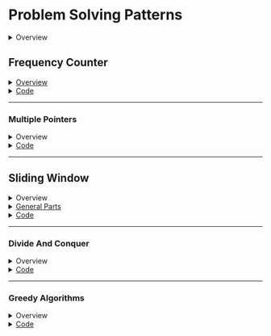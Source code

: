 # Problem Solving Patterns

<details>
<summary>Overview</summary>

**Common Patterns**
- [Frequency Counter]()
- [Multiple Pointers]()
- [Fast and Slow Pointers]()
- [Sliding Window]()
- [Divide And Conquer]()
- [Greedy Algorithms]() 
- [Backtracking]()

**Resources**
1. [14 Interview Coding Patterns](https://hackernoon.com/14-patterns-to-ace-any-coding-interview-question-c5bb3357f6ed)

</details>

## Frequency Counter

<details>
<summary style="text-decoration: underline;">Overview</summary>

- This pattern uses objects or sets to collect values and their frequencies.
- This can often avoid the need for nested loops or O(n^2) runtime with arrays/strings.
- This pattern is useful for finding the most common value in an array or string.

</details>

<details>
<summary style="text-decoration: underline;">Code</summary>

<details>
<summary style="text-indent: 20px;">Naive Approach</summary>

```js
function same(arr1, arr2) {
    if(arr1.length !== arr2.length){
        return false;
    }
    for(let i = 0; i < arr1.length; i++){
        let correctIndex = arr2.indexOf(arr1[i] ** 2)
        if(correctIndex === -1) {
            return false;
        }
        console.log(arr2);
        arr2.splice(correctIndex,1)
    }
    return true;
}

same([1,2,3,2], [9,1,4,4])
```

</details>

<details>
<summary style="text-indent: 20px;">Refactored</summary>

```js
function same(arr1, arr2){
    if(arr1.length !== arr2.length){
        return false;
    }
    let frequencyCounter1 = {}
    let frequencyCounter2 = {}
    for(let val of arr1){
        frequencyCounter1[val] = (frequencyCounter1[val] || 0) + 1
    }
    for(let val of arr2){
        frequencyCounter2[val] = (frequencyCounter2[val] || 0) + 1        
    }
    console.log(frequencyCounter1);
    console.log(frequencyCounter2);
    for(let key in frequencyCounter1){
        if(!(key ** 2 in frequencyCounter2)){
            return false
        }
        if(frequencyCounter2[key ** 2] !== frequencyCounter1[key]){
            return false
        }
    }
    return true
}

same([1,2,3,2,5], [9,1,4,4,11])

```

</details>
</details>

---

### Multiple Pointers

<details>
<summary>Overview</summary>

- creating pointers or values that correspond to the index of the array or position and move towards the beginning,middle, or end of the array.
- Very efficient for solving problems with minimal space complexity.
- **Big O:** Time Complexity **O(n)**, Space Complexity **O(1)**

</details>
<details>
<summary style="text-decoration: underline;">Code</summary>

<details>
<summary style="text-indent: 20px;">Naive Approach</summary>

```js
function sumZero(arr) {
    for(let i = 0; i < arr.length; i++){
        for(let j = i + 1; j < arr.length; j++){
            if(arr[i] + arr[j] === 0){
                return [arr[i], arr[j]];
            }
        }
    }
    // Time Complexity: O(n^2)
    // Space Complexity: O(1)
```

</details>

<details>
<summary style="text-indent: 20px;">Refactored</summary>

```js
function sumZero(arr) {
    let left = 0;
    let right = arr.length - 1;
    while(left < right){
        let sum = arr[left] + arr[right];
        if(sum === 0){
            return [arr[left], arr[right]];  
        } else if(sum > 0){
            right--;
        } else {
            left++;
        }
    }
    return null;
}
```

</details>
</details>

---

## Sliding Window

<details>
<summary>Overview</summary>

- This pattern involves creating a window of a certain size and moving the window forward and backward through the array.
- Depending on the problem, the window may or may not need to be moved.
- Very useful for keeping track of a subset of data in an array.


[Article](https://medium.com/@timpark0807/leetcode-is-easy-sliding-window-c44c11cc33e1)
</details>
<details>
<summary style="text-decoration: underline;">General Parts</summary>

3 Key Steps
-----------

The Sliding Window boils down to 3 key steps.

1.  Expand our window
2.  Meet the condition and process the window
3.  Contract our window

3 Key Variables
-----------

The Sliding Window boils down to 3 key steps.

1.  Window Bounds
2.  Track Condition
3.  Return Value

</details>

<details>
<summary style="text-decoration: underline;">Code</summary>

<details>
<summary style="text-indent: 20px;">Naive Approach</summary>

```js
function maxSubarraySum(arr, num) {
  if ( num > arr.length){
    return null;
  }
  var max = -Infinity;
  for (let i = 0; i < arr.length - num + 1; i ++){
    temp = 0;
    for (let j = 0; j < num; j++){
      temp += arr[i + j];
    }
    if (temp > max) {
      max = temp;
    }
  }
  return max;
}

maxSubarraySum([2,6,9,2,1,8,5,6,3],3)
```

</details>

<details>
<summary style="text-indent: 20px;">Refactored</summary>

```js
function maxSubarraySum(arr, num){
  let maxSum = 0;
  let tempSum = 0;
  if (arr.length < num) return null;
  for (let i = 0; i < num; i++) {
    maxSum += arr[i];
  }
  tempSum = maxSum;
  for (let i = num; i < arr.length; i++) {
    tempSum = tempSum - arr[i - num] + arr[i];
    maxSum = Math.max(maxSum, tempSum);
  }
  return maxSum;
}

maxSubarraySum([2,6,9,2,1,8,5,6,3],3)
```

</details>
</details>

---

### Divide And Conquer

<details>
<summary>Overview</summary>

- This pattern involves breaking down a problem into smaller subproblems and solving each subproblem recursively.
- This pattern can tremendously decrease the runtime of a problem.
  
[Divide And Conquer](https://medium.com/swlh/divide-and-conquer-6d18386a31d)

The Divide and Conquer technique can be understood as three parts :

1.  **Divide —**Dividing the problem into sub-problems
2.  **Conquer —** Conquering the sub-problems by solving them recursively.
3.  **Combine —** Combining all the solutions to sub-problems and merging them into solution of our original problem.

Examples:
- Merge Sort
- Binary Search
- Quick Sort

</details>
<details>
<summary style="text-decoration: underline;">Code</summary>

<details>
<summary style="text-indent: 20px;">Naive Approach</summary>

```js
function search(arr, num) {
    for(let i = 0; i < arr.length; i++){
        if(arr[i] === num){
            return i;
        }
    }
    return -1;
}
// Time Complexity: O(n)
```

</details>

<details>
<summary style="text-indent: 20px;">Refactored</summary>

```js
function search(arr, num){
    let min = 0;
    let max = arr.length - 1;
    while(min <= max){
        let mid = Math.floor((min + max) / 2);
        let currentNum = arr[mid];
        if (currentNum < num){
            min = mid + 1;
        } else if (currentNum > num){
            max = mid - 1;
        } else {
            return mid;
        }
    }
    return -1;
}
// Time Complexity: O(log n)
```

</details>
</details>

---

### Greedy Algorithms

<details>
<summary>Overview</summary>

The algorithms can be used if they satisfy the following conditions:
1. Greedy Choice Property - The algorithm will always choose the best option available at each step.
2. Optimal Substructure Property - The algorithm will always choose the best option available at each step.

Advantages:
- The algorithm is easier to describe
- This algorithm can be faster than other algorithms
  
</details>
<details>
<summary style="text-decoration: underline;">Code</summary>

<details>
<summary style="text-indent: 20px;">Example</summary>

```js
let testMoney = 6.27;

let bills = {
	hundredDollar: 100.0,
	tenDollar: 10.0,
	fiveDollar: 5.0,
	oneDollar: 1.0,
	quarter: 0.25,
	dime: 0.1,
	nickel: 0.05,
	penny: 0.01
}

let FindingChange = (currency, amount) => {

	//ResultBill is all the bill types and amount of bills we are returning
	let resultBills = {};
	let cashLeftover = amount;

	//We are checking from the highest bill first to the lowest
	for (let key in currency)
	{
		//While amount leftover is greater than our current bill
		//we take and subtract it based on the bill's value
		while (cashLeftover >= currency[key])
		{
			//Checking to see if the bill type already exist in our return hash.
			if (resultBills[key])
			{   //If it does, we increment the bill by one.
				resultBills[key] += 1;
			}   
			else
			{   //if it doesn't, we add the new key/value pair into the hash.
				resultBills[key] = 1;
			}
			//Then we subtract the value from the leftover cash.
			//toFixed(2), this is for fixing any float point errors that JavaScript have.
			//The 2 is to fix it for 2 decimal point.
			cashLeftover = (cashLeftover - currency[key]).toFixed(2)
		}
	}
	return resultBills;
}

FindingChange(bills, testMoney);
// Time Complexity: O(n)
```

</details>
</details>